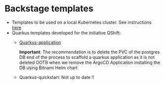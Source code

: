 # Backstage templates

- Templates to be used on a local Kubernetes cluster. See instructions [here](https://github.com/ch007m/package-backstage)
- Quarkus templates developed for the initiative QShift:
  - [Quarkus-application](qshift/templates/quarkus-application)
    
    **Important**: The recommendation is to delete the PVC of the postgres DB end of the process to scaffold a quarkus application 
    as it is not deleted OOTB when we remove the ArgoCD Application installing the DB using Bitnami Helm chart

  - Quarkus-quickstart: Not up to date !!
